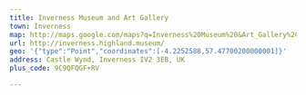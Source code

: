 ```yaml
---
title: Inverness Museum and Art Gallery
town: Inverness
map: http://maps.google.com/maps?q=Inverness%20Museum%20&Art_Gallery%2C_Castle_Wynd%2C_Inverness%2C_GB%2C_IV2_3EB=
url: http://inverness.highland.museum/
geo: '{"type":"Point","coordinates":[-4.2252588,57.47700200000001]}'
address: Castle Wynd, Inverness IV2 3EB, UK
plus_code: 9C9QFQGF+RV

---
```


